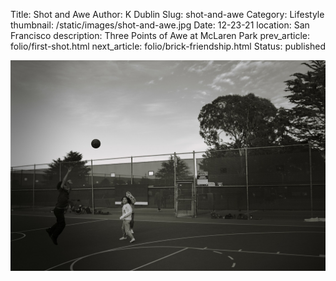 Title: Shot and Awe
Author: K Dublin
Slug: shot-and-awe
Category: Lifestyle
thumbnail: /static/images/shot-and-awe.jpg
Date: 12-23-21
location: San Francisco
description: Three Points of Awe at McLaren Park
prev_article: folio/first-shot.html
next_article: folio/brick-friendship.html
Status: published

<img src="../static/images/shot-and-awe.jpg" alt="3 Point Awe at McLaren Park courts on a Sony a7ii | f/4.0 | 35 mm | ISO 800" width=1000 />
